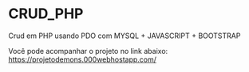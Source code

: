 # CRUD_PHP
Crud em PHP usando PDO com MYSQL + JAVASCRIPT + BOOTSTRAP

Você pode acompanhar o projeto no link abaixo:
https://projetodemons.000webhostapp.com/
